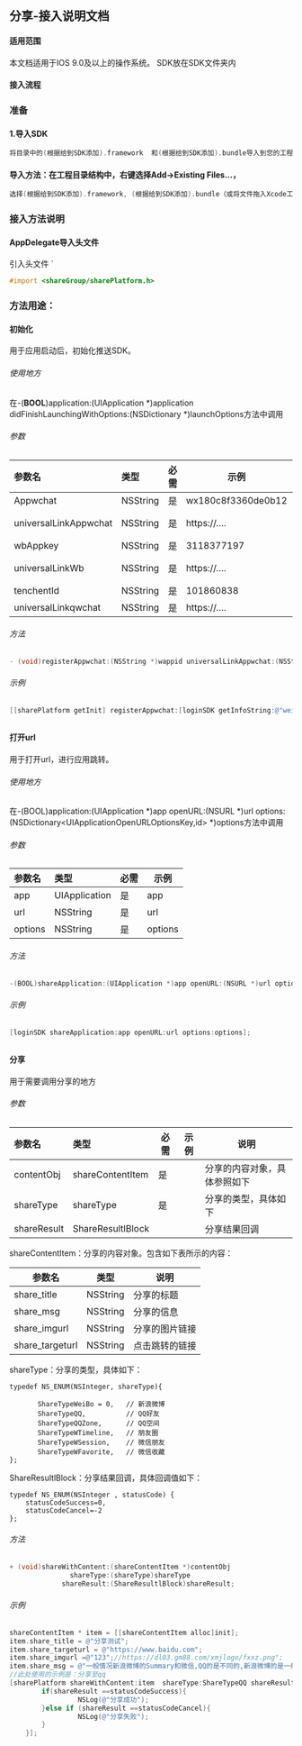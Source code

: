 ## 分享-接入说明文档

#### 适用范围

本文档适用于IOS 9.0及以上的操作系统。
SDK放在SDK文件夹内

#### 接入流程

### 准备

#### 1.导入SDK

```objectivec
将目录中的(根据给到SDK添加).framework  和(根据给到SDK添加).bundle导入到您的工程中。
```

#### 导入方法：在工程目录结构中，右键选择Add->Existing Files...，

```objectivec
选择(根据给到SDK添加).framework, (根据给到SDK添加).bundle（或将文件拖入Xcode工程目录结构中）文件，在弹出的界面中勾选Copy items into destination group's folder(if needed)，并确保Add To Targets勾选相应target。
```

### 接入方法说明

#### AppDelegate导入头文件

 引入头文件  `

```objectivec
#import <shareGroup/sharePlatform.h>
```

### 方法用途：

#### 初始化

用于应用启动后，初始化推送SDK。

###### 使用地方

在-(**BOOL**)application:(UIApplication *)application didFinishLaunchingWithOptions:(NSDictionary *)launchOptions方法中调用

###### 参数

| 参数名                | 类型     | 必需 | 示例               | 说明              |
| :-------------------- | :------- | ---- | ------------------ | ----------------- |
| Appwchat              | NSString | 是   | wx180c8f3360de0b12 | 微信应用id        |
| universalLinkAppwchat | NSString | 是   | https://….         | 微信universalLink |
| wbAppkey              | NSString | 是   | 3118377197         | 微博appkey        |
| universalLinkWb       | NSString | 是   | https://….         | 微博universalLink |
| tenchentId            | NSString | 是   | 101860838          | qq应用id          |
| universalLinkqwchat   | NSString | 是   | https://….         | qquniversalLink   |

###### 方法

```objectivec
- (void)registerAppwchat:(NSString *)wappid universalLinkAppwchat:(NSString *)wchatlink wbAppkey:(NSString *)appkey universalLinkWb:(NSString *)wblink tenchentId :(NSString *)qAppid universalLinkqwchat:(NSString *)qlink;
```

###### 示例

```objectivec
[[sharePlatform getInit] registerAppwchat:[loginSDK getInfoString:@"weichatAppid"] universalLinkAppwchat:[loginSDK getInfoString:@"wlink"] wbAppkey:[loginSDK getInfoString:@"wbAppKey"] universalLinkWb:[loginSDK getInfoString:@"wblink"] tenchentId:[loginSDK getInfoString:@"tenchentId"] universalLinkqwchat:[loginSDK getInfoString:@"tlink"]];
```

## 

#### 打开url

用于打开url，进行应用跳转。

###### 使用地方

在-(BOOL)application:(UIApplication *)app openURL:(NSURL *)url options:(NSDictionary<UIApplicationOpenURLOptionsKey,id> *)options方法中调用

###### 参数

| 参数名  | 类型          | 必需 | 示例    |
| :------ | :------------ | ---- | ------- |
| app     | UIApplication | 是   | app     |
| url     | NSString      | 是   | url     |
| options | NSString      | 是   | options |

###### 方法

```objectivec
-(BOOL)shareApplication:(UIApplication *)app openURL:(NSURL *)url options:(NSDictionary<UIApplicationOpenURLOptionsKey,id> *)options;
```

###### 示例

```objectivec
[loginSDK shareApplication:app openURL:url options:options];
```

## 



#### 分享

用于需要调用分享的地方

###### 参数

| 参数名      | 类型              | 必需 | 示例 | 说明                         |
| :---------- | :---------------- | ---- | ---- | ---------------------------- |
| contentObj  | shareContentItem  | 是   |      | 分享的内容对象，具体参照如下 |
| shareType   | shareType         | 是   |      | 分享的类型，具体如下         |
| shareResult | ShareResultlBlock |      |      | 分享结果回调                 |

shareContentItem：分享的内容对象。包含如下表所示的内容：

| 参数名          | 类型     | 说明           |
| --------------- | -------- | -------------- |
| share_title     | NSString | 分享的标题     |
| share_msg       | NSString | 分享的信息     |
| share_imgurl    | NSString | 分享的图片链接 |
| share_targeturl | NSString | 点击跳转的链接 |

shareType：分享的类型，具体如下：

```
typedef NS_ENUM(NSInteger, shareType){
    
       ShareTypeWeiBo = 0,   // 新浪微博
       ShareTypeQQ,          // QQ好友
       ShareTypeQQZone,      // QQ空间
       ShareTypeWTimeline,   // 朋友圈
       ShareTypeWSession,    // 微信朋友
       ShareTypeWFavorite,   // 微信收藏
};
```

ShareResultlBlock：分享结果回调，具体回调值如下：

```
typedef NS_ENUM(NSInteger , statusCode) {
    statusCodeSuccess=0,
    statusCodeCancel=-2
};
```

###### 方法

```objectivec
+ (void)shareWithContent:(shareContentItem *)contentObj
               shareType:(shareType)shareType
             shareResult:(ShareResultlBlock)shareResult;
```

###### 示例

```objectivec
shareContentItem * item = [[shareContentItem alloc]init];
item.share_title = @"分享测试";
item.share_targeturl = @"https://www.baidu.com";
item.share_imgurl =@"123";//https://dl03.gm88.com/xmjlogo/fxxz.png";
item.share_msg = @"一般情况新浪微博的Summary和微信,QQ的是不同的,新浪微博的是一般带链接的,而且总共字数不能超过140字";
//此处使用的示例是：分享至qq
[sharePlatform shareWithContent:item  shareType:ShareTypeQQ shareResult:^(NSInteger shareResult) {
        if(shareResult ==statusCodeSuccess){
                 NSLog(@"分享成功");
        }else if (shareResult ==statusCodeCancel){
                 NSLog(@"分享失败");
        }
    }];
```

## 